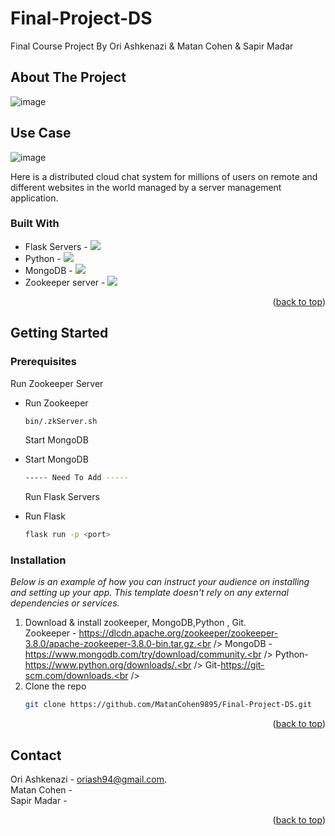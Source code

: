# Final-Project-DS


 Final Course Project By Ori Ashkenazi & Matan Cohen & Sapir Madar
 


<!-- ABOUT THE PROJECT -->
## About The Project

![image](https://user-images.githubusercontent.com/70447976/190982483-cf2112f2-66f8-4bfc-a616-4b71dac6c9e3.png)

## Use Case

![image](https://user-images.githubusercontent.com/70447976/190982559-96f6c3ae-0040-4c34-b675-723a3e4b0eb3.png)




Here is a distributed cloud chat system for millions of users on remote and different websites in the world managed by a server management application.




### Built With

* Flask Servers - <img src="https://img.icons8.com/ios/50/FFFFFF/flask.png"/> 
* Python - <img src="https://img.icons8.com/ios-glyphs/30/FFFFFF/python.png"/>
* MongoDB - <img src="https://img.icons8.com/external-tal-revivo-bold-tal-revivo/24/FFFFFF/external-mongodb-a-cross-platform-document-oriented-database-program-logo-bold-tal-revivo.png"/>
* Zookeeper server - <img src="https://img.icons8.com/ios-filled/30/FFFFFF/z.png"/>



<p align="right">(<a href="#readme-top">back to top</a>)</p>



<!-- GETTING STARTED -->
## Getting Started

### Prerequisites

Run Zookeeper Server
* Run Zookeeper
  ```sh
  bin/.zkServer.sh
  ```
  
  Start MongoDB
* Start MongoDB
  ```sh
  ----- Need To Add -----
  ```
  
  Run Flask Servers
* Run Flask
  ```sh
  flask run -p <port>
  ```

### Installation

_Below is an example of how you can instruct your audience on installing and setting up your app. This template doesn't rely on any external dependencies or services._

1. Download & install zookeeper, MongoDB,Python , Git.<br />
Zookeeper - https://dlcdn.apache.org/zookeeper/zookeeper-3.8.0/apache-zookeeper-3.8.0-bin.tar.gz.<br />
MongoDB - https://www.mongodb.com/try/download/community.<br />
Python-https://www.python.org/downloads/.<br />
Git-https://git-scm.com/downloads.<br />
2. Clone the repo
   ```sh
   git clone https://github.com/MatanCohen9895/Final-Project-DS.git
   ```

<p align="right">(<a href="#readme-top">back to top</a>)</p>



<!-- CONTACT -->
## Contact

Ori Ashkenazi - oriash94@gmail.com.<br />
Matan Cohen - <br />
Sapir Madar - <br />


<p align="right">(<a href="#readme-top">back to top</a>)</p>



<!-- IMAGES -->


